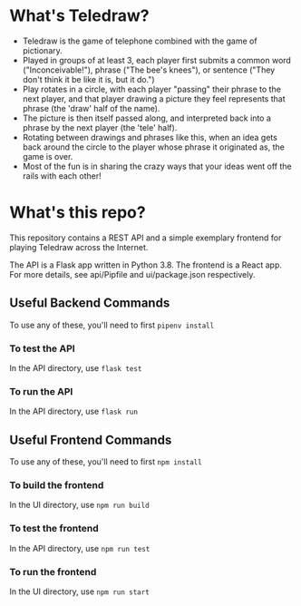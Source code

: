 # What's Teledraw?

* Teledraw is the game of telephone combined with the game of pictionary.  
* Played in groups of at least 3, each player first submits a common word ("Inconceivable!"), phrase ("The bee's knees"), or sentence ("They don't think it be like it is, but it do.")
* Play rotates in a circle, with each player "passing" their phrase to the next player, and that player drawing a picture they feel represents that phrase (the 'draw' half of the name).
* The picture is then itself passed along, and interpreted back into a phrase by the next player (the 'tele' half).
* Rotating between drawings and phrases like this, when an idea gets back around the circle to the player whose phrase it originated as, the game is over.
* Most of the fun is in sharing the crazy ways that your ideas went off the rails with each other!

# What's this repo?

This repository contains a REST API and a simple exemplary frontend for playing Teledraw across the Internet.  

The API is a Flask app written in Python 3.8.  The frontend is a React app.  For more details, see api/Pipfile and ui/package.json respectively.

## Useful Backend Commands
To use any of these, you'll need to first `pipenv install`
### To test the API
In the API directory, use `flask test`
### To run the API
In the API directory, use `flask run`

## Useful Frontend Commands
To use any of these, you'll need to first `npm install`
### To build the frontend
In the UI directory, use `npm run build`
### To test the frontend
In the API directory, use `npm run test`
### To run the frontend
In the UI directory, use `npm run start`
